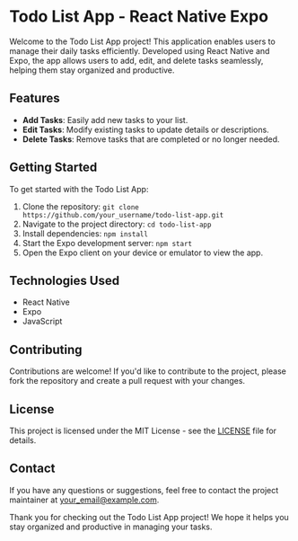 # Todo List App - React Native Expo

Welcome to the Todo List App project! This application enables users to manage their daily tasks efficiently. Developed using React Native and Expo, the app allows users to add, edit, and delete tasks seamlessly, helping them stay organized and productive.

## Features

- **Add Tasks**: Easily add new tasks to your list.
- **Edit Tasks**: Modify existing tasks to update details or descriptions.
- **Delete Tasks**: Remove tasks that are completed or no longer needed.

## Getting Started

To get started with the Todo List App:

1. Clone the repository: `git clone https://github.com/your_username/todo-list-app.git`
2. Navigate to the project directory: `cd todo-list-app`
3. Install dependencies: `npm install`
4. Start the Expo development server: `npm start`
5. Open the Expo client on your device or emulator to view the app.

## Technologies Used

- React Native
- Expo
- JavaScript

## Contributing

Contributions are welcome! If you'd like to contribute to the project, please fork the repository and create a pull request with your changes.

## License

This project is licensed under the MIT License - see the [LICENSE](LICENSE) file for details.

## Contact

If you have any questions or suggestions, feel free to contact the project maintainer at [your_email@example.com](mailto:your_email@example.com).

Thank you for checking out the Todo List App project! We hope it helps you stay organized and productive in managing your tasks.
